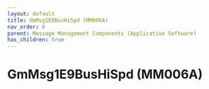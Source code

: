 ```yaml
---
layout: default
title: GmMsg1E9BusHiSpd (MM006A)
nav_order: 6
parent: Message Management Components (Applicative Software)
has_children: true
---
```

# GmMsg1E9BusHiSpd (MM006A)
